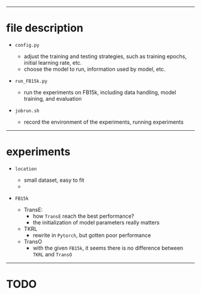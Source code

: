 
***

# file description
- `config.py`
  - adjust the training and testing strategies, such as training epochs, initial learning rate, etc.
  - choose the model to run, information used by model, etc.

- `run_FB15k.py`
  - run the experiments on FB15k, including data handling, model training, and evaluation

- `jobrun.sh`
  - record the environment of the experiments, running experiments

***

# experiments
- `location`
  - small dataset, easy to fit
  - 

- `FB15k`
  - TransE:
    - how `TransE` reach the best performance?
    - the initialization of model parameters really matters
  - TKRL
    - rewrite in `Pytorch`, but gotten poor performance
  - TransO
    - with the given `FB15k`, it seems there is no difference between `TKRL` and `TransO`

***
# TODO